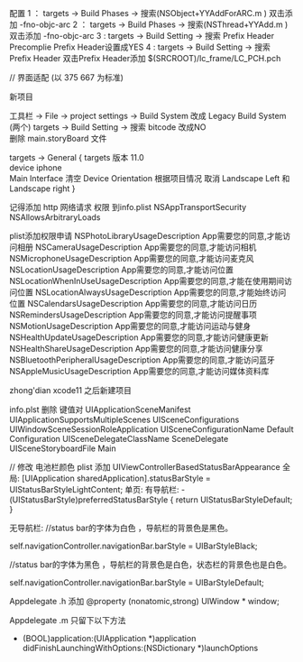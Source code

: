 配置
1 ： targets -> Build Phases -> 搜索(NSObject+YYAddForARC.m )  双击添加  -fno-objc-arc
2 ： targets -> Build Phases -> 搜索(NSThread+YYAdd.m )  双击添加  -fno-objc-arc
3 :    targets -> Build Setting -> 搜索 Prefix Header   Precomplie Prefix Header设置成YES
4 :    targets -> Build Setting -> 搜索 Prefix Header   双击Prefix Header添加   $(SRCROOT)/lc_frame/LC_PCH.pch


//  界面适配 (以 375 667 为标准)


新项目

工具栏 -> File -> project settings ->  Build System 改成 Legacy Build System (两个)
targets -> Build Setting -> 搜索 bitcode   改成NO  
删除 main.storyBoard 文件

targets -> General 
{
targets  版本  11.0   
device    iphone   
Main Interface  清空
Device Orientation  根据项目情况  取消 Landscape Left  和  Landscape right
}

记得添加 http 网络请求 权限 到info.plist
<key>NSAppTransportSecurity</key>
<dict>
<key>NSAllowsArbitraryLoads</key>
<true/>
</dict>

plist添加权限申请
<key>NSPhotoLibraryUsageDescription</key>
<string>App需要您的同意,才能访问相册</string>
<key>NSCameraUsageDescription</key>
<string>App需要您的同意,才能访问相机</string>
<key>NSMicrophoneUsageDescription</key>
<string>App需要您的同意,才能访问麦克风</string>
<key>NSLocationUsageDescription</key>
<string>App需要您的同意,才能访问位置</string>
<key>NSLocationWhenInUseUsageDescription</key>
<string>App需要您的同意,才能在使用期间访问位置</string>
<key>NSLocationAlwaysUsageDescription</key>
<string>App需要您的同意,才能始终访问位置</string>
<key>NSCalendarsUsageDescription</key>
<string>App需要您的同意,才能访问日历</string>
<key>NSRemindersUsageDescription</key>
<string>App需要您的同意,才能访问提醒事项</string>
<key>NSMotionUsageDescription</key>
<string>App需要您的同意,才能访问运动与健身</string>
<key>NSHealthUpdateUsageDescription</key>
<string>App需要您的同意,才能访问健康更新 </string>
<key>NSHealthShareUsageDescription</key>
<string>App需要您的同意,才能访问健康分享</string>
<key>NSBluetoothPeripheralUsageDescription</key>
<string>App需要您的同意,才能访问蓝牙</string>
<key>NSAppleMusicUsageDescription</key>
<string>App需要您的同意,才能访问媒体资料库</string>




zhong'dian xcode11 之后新建项目

info.plst 删除 键值对
<key>UIApplicationSceneManifest</key>
<dict>
<key>UIApplicationSupportsMultipleScenes</key>
<false/>
<key>UISceneConfigurations</key>
<dict>
<key>UIWindowSceneSessionRoleApplication</key>
<array>
<dict>
<key>UISceneConfigurationName</key>
<string>Default Configuration</string>
<key>UISceneDelegateClassName</key>
<string>SceneDelegate</string>
<key>UISceneStoryboardFile</key>
<string>Main</string>
</dict>
</array>
</dict>
</dict>

// 修改 电池栏颜色
plist  添加 
<key>UIViewControllerBasedStatusBarAppearance</key>
<false/>
全局:
[UIApplication sharedApplication].statusBarStyle = UIStatusBarStyleLightContent;
单页:
有导航栏:
-(UIStatusBarStyle)preferredStatusBarStyle {
return UIStatusBarStyleDefault;
}

无导航栏:
//status bar的字体为白色 ，导航栏的背景色是黑色。

self.navigationController.navigationBar.barStyle = UIBarStyleBlack;

//status bar的字体为黑色 ，导航栏的背景色是白色，状态栏的背景色也是白色。

self.navigationController.navigationBar.barStyle = UIBarStyleDefault;



Appdelegate .h  添加 
@property (nonatomic,strong) UIWindow * window;

Appdelegate .m 只留下以下方法
- (BOOL)application:(UIApplication *)application didFinishLaunchingWithOptions:(NSDictionary *)launchOptions
